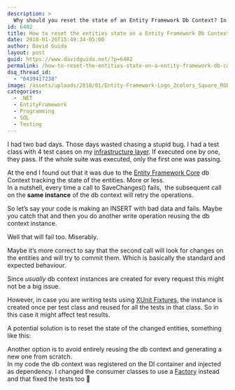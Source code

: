 ```yaml
---
description: >
  Why should you reset the state of an Entity Framework Db Context? In this article I'll explain why might be useful and in which scenarios you might encounter potential issues by not doing it.
id: 6402
title: How to reset the entities state on a Entity Framework Db Context
date: 2018-01-26T15:49:34-05:00
author: David Guida
layout: post
guid: https://www.davidguida.net/?p=6402
permalink: /how-to-reset-the-entities-state-on-a-entity-framework-db-context/
dsq_thread_id:
  - "6439417238"
image: /assets/uploads/2018/01/Entity-Framework-Logo_2colors_Square_RGB-591x360.png
categories:
  - .NET
  - EntityFramework
  - Programming
  - SQL
  - Testing
---
```

I had two bad days. Those days wasted chasing a stupid bug. I had a test class with 4 test cases on my <a href="https://www.techopedia.com/definition/32090/infrastructure-layer" target="_blank" rel="noopener">infrastructure layer</a>. If executed one by one, they pass. If the whole suite was executed, only the first one was passing.

At the end I found out that it was due to the&nbsp;<a href="https://github.com/aspnet/EntityFrameworkCore" target="_blank" rel="noopener">Entity Framework Core</a>&nbsp;db Context tracking the state of the entities. More or less.&nbsp;  
In a nutshell, every time a call to SaveChanges() fails, &nbsp;the subsequent call on the **same instance** of the db context will retry the operations.&nbsp;

So let’s say your code is making an INSERT with bad data and fails. Maybe you catch that and then you do another write operation reusing the db context instance.

Well that will fail too. Miserably.

Maybe it&#8217;s more correct to say that the second call will look for changes on the entities and will try to commit them. Which is basically the standard and expected behaviour.

Since _usually_ db context instances are created for every request this might not be a big issue.

However, in case you are writing tests using&nbsp;<a href="https://xunit.github.io/docs/shared-context.html" target="_blank" rel="noopener">XUnit Fixtures</a>, the instance is created once per test class and reused for all the tests in that class. So in this case it might affect test results.

A potential solution is to reset the state of the changed entities, something like this:  


Another option is to avoid entirely reusing the db context and generating a new one from scratch.  
In my code the db context was registered on the DI container and injected as dependency. I changed the consumer classes to use a <a href="https://en.wikipedia.org/wiki/Factory_method_pattern" target="_blank" rel="noopener">Factory</a> instead and that fixed the tests too 🙂

<div class="post-details-footer-widgets">
</div>